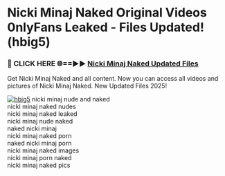 # Nicki Minaj Naked Original Videos 0nlyFans Leaked - Files Updated! (hbig5)

<h3>🔴 CLICK HERE 🌐==►► <a href="https://tinyurl.com/yckcrads" rel="nofollow">Nicki Minaj Naked Updated Files</a></h3>

Get Nicki Minaj Naked and all content. Now you can access all videos and pictures of Nicki Minaj Naked. New Updated Files 2025!

[![hbig5](https://i.imgur.com/hpKpOFt.gif)](https://tinyurl.com/yckcrads)
nicki minaj nude and naked<br>
nicki minaj naked nudes<br>
nicki minaj naked leaked<br>
nicki minaj nude naked<br>
naked nicki minaj<br>
nicki minaj naked porn<br>
naked nicki minaj porn<br>
nicki minaj naked images<br>
nicki minaj porn naked<br>
nicki minaj naked pics